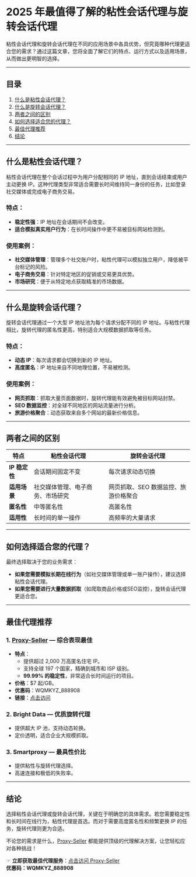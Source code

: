# 2025 年最值得了解的粘性会话代理与旋转会话代理

粘性会话代理和旋转会话代理在不同的应用场景中各具优势，但究竟哪种代理更适合您的需求？通过这篇文章，您将全面了解它们的特点、运行方式以及适用场景，从而做出更明智的选择。

---

## 目录

1. [什么是粘性会话代理？](#什么是粘性会话代理)
2. [什么是旋转会话代理？](#什么是旋转会话代理)
3. [两者之间的区别](#两者之间的区别)
4. [如何选择适合您的代理？](#如何选择适合您的代理)
5. [最佳代理推荐](#最佳代理推荐)
6. [结论](#结论)

---

## 什么是粘性会话代理？

粘性会话代理在整个会话过程中为用户分配相同的 IP 地址，直到会话结束或用户主动更换 IP。这种代理类型非常适合需要长时间维持同一身份的任务，比如登录社交媒体或完成电子商务交易。

### 特点：
- **稳定性强**：IP 地址在会话期间不会改变。
- **适合模拟真实用户行为**：在长时间操作中更不易被目标网站检测到。

### 使用案例：
- **社交媒体管理**：管理多个社交账户时，粘性代理可以模拟独立用户，降低被平台标记的风险。
- **电子商务交易**：针对特定地区的促销或交易更具优势。
- **市场研究**：便于从特定地点获取精准的市场数据。

---

## 什么是旋转会话代理？

旋转会话代理通过一个大型 IP 地址池为每个请求分配不同的 IP 地址。与粘性代理相比，旋转代理的匿名性更高，特别适合大规模数据抓取等任务。

### 特点：
- **动态 IP**：每次请求都会切换到新的 IP 地址。
- **高度匿名**：IP 地址来自不同地理位置，不易被检测。

### 使用案例：
- **网页抓取**：抓取大量页面数据时，旋转代理能有效避免被目标网站封禁。
- **SEO 数据监控**：对全球不同地区的网站流量进行分析。
- **旅游价格聚合**：动态获取来自多个网站的最新价格信息。

---

## 两者之间的区别

| 特点                  | 粘性会话代理                             | 旋转会话代理                             |
|-----------------------|------------------------------------------|------------------------------------------|
| **IP 稳定性**         | 会话期间固定不变                         | 每次请求动态切换                         |
| **适用场景**          | 社交媒体管理、电子商务、市场研究         | 网页抓取、SEO 数据监控、旅游价格聚合     |
| **匿名性**            | 中等匿名性                               | 高匿名性                                 |
| **适用性**            | 长时间的单一操作                         | 高频率的大量请求                         |

---

## 如何选择适合您的代理？

最终选择取决于您的业务需求：

- **如果您需要模拟长期在线行为**（如社交媒体管理或单一账户操作），建议选择粘性会话代理。
- **如果您需要进行大量数据抓取**（如爬取商品价格或SEO监控），旋转会话代理更适合您。

---

## 最佳代理推荐

### 1. **[Proxy-Seller](https://bit.ly/proxy-seller-coupon)** — 综合表现最佳
- **特点**：
  - 提供超过 2,000 万高匿名住宅 IP。
  - 支持全球 197 个国家，精确到城市和 ISP 级别。
  - **99.99% 的稳定性**，非常适合长时间运行的项目。
- **价格**：$7 起/GB。
- **优惠码**：WQMKYZ_888908
- **链接**：[点击访问](https://bit.ly/proxy-seller-coupon)

### 2. Bright Data — 优质旋转代理
- 提供超大 IP 池，支持动态轮换。
- 定价透明，适合企业大规模抓取。

### 3. Smartproxy — 最具性价比
- 提供粘性与旋转代理选择。
- 高速连接和极低的失败率。

---

## 结论

选择粘性会话代理或旋转会话代理，关键在于明确您的具体需求。若您需要稳定性和长时间在线行为，粘性代理是首选。而对于需要高度匿名性和频繁更换 IP 的任务，旋转代理则更为合适。

不论您的需求是什么，[Proxy-Seller](https://bit.ly/proxy-seller-coupon) 都能提供顶级的代理解决方案，让您轻松应对各种挑战！

☞ **立即获取最佳代理服务**：[点击访问 Proxy-Seller](https://bit.ly/proxy-seller-coupon)  
**优惠码：WQMKYZ_888908**

